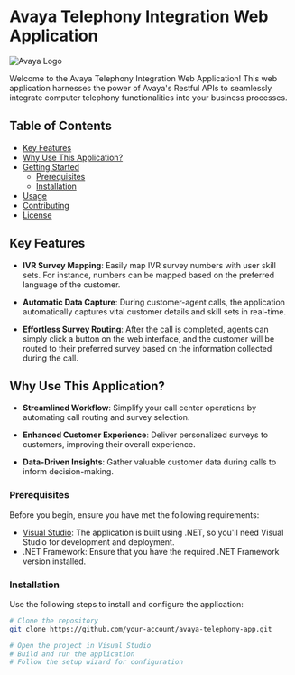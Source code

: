 # Avaya Telephony Integration Web Application

![Avaya Logo](avaya-logo.png)

Welcome to the Avaya Telephony Integration Web Application! This web application harnesses the power of Avaya's Restful APIs to seamlessly integrate computer telephony functionalities into your business processes.

## Table of Contents

- [Key Features](#key-features)
- [Why Use This Application?](#why-use-this-application)
- [Getting Started](#getting-started)
  - [Prerequisites](#prerequisites)
  - [Installation](#installation)
- [Usage](#usage)
- [Contributing](#contributing)
- [License](#license)

## Key Features

- **IVR Survey Mapping**: Easily map IVR survey numbers with user skill sets. For instance, numbers can be mapped based on the preferred language of the customer.

- **Automatic Data Capture**: During customer-agent calls, the application automatically captures vital customer details and skill sets in real-time.

- **Effortless Survey Routing**: After the call is completed, agents can simply click a button on the web interface, and the customer will be routed to their preferred survey based on the information collected during the call.

## Why Use This Application?

- **Streamlined Workflow**: Simplify your call center operations by automating call routing and survey selection.

- **Enhanced Customer Experience**: Deliver personalized surveys to customers, improving their overall experience.

- **Data-Driven Insights**: Gather valuable customer data during calls to inform decision-making.

### Prerequisites

Before you begin, ensure you have met the following requirements:

- [Visual Studio](https://visualstudio.microsoft.com/): The application is built using .NET, so you'll need Visual Studio for development and deployment.
- .NET Framework: Ensure that you have the required .NET Framework version installed.

### Installation

Use the following steps to install and configure the application:

```bash
# Clone the repository
git clone https://github.com/your-account/avaya-telephony-app.git

# Open the project in Visual Studio
# Build and run the application
# Follow the setup wizard for configuration
